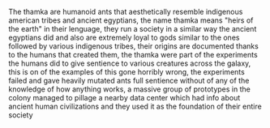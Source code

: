 The thamka are humanoid ants that aesthetically resemble indigenous american tribes and ancient egyptians, the name thamka means "heirs of the earth" in their lenguage, they run a society in a similar way the ancient egyptians did and also are extremely loyal to gods similar to the ones followed by various indigenous tribes, their origins are documented thanks to the humans that created them, the thamka were part of the experiments the humans did to give sentience to various creatures across the galaxy, this is on of the examples of this gone horribly wrong, the experiments failed and gave heavily mutated ants full sentience without of any of the knowledge of how anything works, a massive group of prototypes in the colony managed to pillage a nearby data center which had info about ancient human civilizations and they used it as the foundation of their entire society